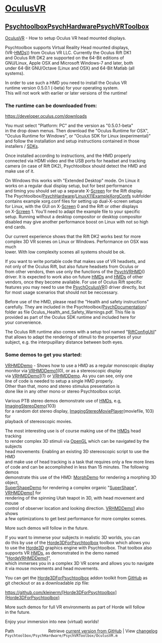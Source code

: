 # [OculusVR](OculusVR)
## [Psychtoolbox](Psychtoolbox)[PsychHardware](PsychHardware)[PsychVRToolbox](PsychVRToolbox)

[OculusVR](OculusVR) - How to setup Oculus VR head mounted displays.  
  
Psychtoolbox supports Virtual Reality Head mounted displays,  
(VR-[HMDs)](HMDs)) from Oculus VR LLC. Currently the Oculus Rift DK1  
and Oculus Rift DK2 are supported on the 64-Bit editions of  
GNU/Linux, Apple OSX and Microsoft Windows-7 and later, both  
under 64-Bit GNU/Octave (Linux and OSX) and 64-Bit Matlab (all  
systems).  
  
In order to use such a HMD you need to install the Oculus VR  
runtime version 0.5.0.1 (-beta) for your operating system.  
This will not work with earlier or later versions of the runtime!  
  
### The runtime can be downloaded from:  
  
https://developer.oculus.com/downloads  
  
You must select "Platform: PC" and the version as "0.5.0.1-beta"  
in the drop down menus. Then download the "Oculus Runtime for OSX",  
"Oculus Runtime for Windows", or "Oculus SDK for Linux (experimental)"  
and follow the installation and setup instructions contained in those  
installers / [SDKs](SDKs).  
  
Once installed according to instructions, and the HMD properly  
connected via HDMI video and the USB ports for headset and tracking  
camera (in case of Rift DK2), Psychtoolbox should detect the HMD and  
make use of it.  
  
On Windows this works with "Extended Desktop" mode. On Linux it  
works on a regular dual display setup, but for best performance  
and timing you should set up a separate X-[Screen](Screen) for the Rift display.  
The Psychtoolbox/[PsychHardware](PsychHardware)/[LinuxX11ExampleXorgConfs](LinuxX11ExampleXorgConfs) subfolder  
contains example xorg.conf files for setting up dual-X-screen setups  
for Linux, with the GUI on X-[Screen](Screen) 0 and the Rift or other displays  
on X-[Screen](Screen) 1. You'll need to adapt the example file to your specific  
setup. Running without a desktop compositor or desktop compositor  
disabled may give another performance boost on Linux with not so high  
end cards.  
  
Our current experience shows that the Rift DK2 works best for more  
complex 3D VR scenes on Linux or Windows. Performance on OSX was much  
lower. With low complexity scenes all systems should be ok.  
  
If you want to write portable code that makes use of VR headsets, and  
not only of the Oculus Rift, but also future headsets from Oculus or  
from other vendors, then use only the functions of the [PsychVRHMD](PsychVRHMD)()  
driver. It is expected to work also on future [HMDs](HMDs) and [HMDs](HMDs) of other  
vendors, once they become available. For use of Oculus Rift specific  
features you may need to use the [PsychOculusVR](PsychOculusVR)() driver directly, but  
for most usage scenarios that should not be neccessary.  
  
Before use of the HMD, please read the "Health and safety instructions"  
carefully. They are included in the Psychtoolbox/[PsychDocumentation](PsychDocumentation)/  
folder as file Oculus\_Health\_and\_Safety\_Warnings.pdf. This file is  
provided as part of the Oculus SDK runtime and included here for  
your convenience.  
  
The Oculus Rift runtime also comes with a setup tool named "[RiftConfigUtil](RiftConfigUtil)"  
that allows to adapt the rendering of stimuli to the properties of your  
subject, e.g. the interpupillary distance between both eyes.  
  
  
### Some demos to get you started:  
  
[VRHMDDemo](VRHMDDemo) - Shows how to use a HMD as a regular monoscopic display  
             monitor via [VRHMDDemo1](VRHMDDemo1)(0), or as a stereoscopic display  
             via [VRHMDDemo1](VRHMDDemo1)(1) or [VRHMDDemo](VRHMDDemo). As you can see, only one  
             line of code is needed to setup a single HMD properly.  
             Other than that, mono and stereo stimulus presentation is  
             done like in any other mono or stereo Psychtoolbox script.  
  
Various PTB stereo demos demonstrate use of [HMDs](HMDs), e.g, [ImagingStereoDemo](ImagingStereoDemo)(103)  
for a random dot stereo display, [ImagingStereoMoviePlayer](ImagingStereoMoviePlayer)(moviefile, 103) for  
playback of stereoscopic movies.  
  
The most interesting use is of course making use of the [HMDs](HMDs) head tracking  
to render complex 3D stimuli via [OpenGL](OpenGL) which can be navigated by the subjects  
head movements: Enabling an existing 3D stereoscopic script to use the HMD  
and make use of head tracking is a task that requires only a few more lines  
of code and can be accomplished in less than 15 minutes. The following demos  
demonstrate this use of the HMD: [MorphDemo](MorphDemo) for rendering a morphing 3D object,  
[SuperShapeDemo](SuperShapeDemo) for rendering a complex organic "[SuperShape](SuperShape)", [VRHMDDemo1](VRHMDDemo1) for  
rendering of the spinning Utah teapot in 3D, with head movement and mouse  
control of observer location and looking direction. [VRHMDDemo1](VRHMDDemo1) also shows  
a few optimizations to get best performance for more complex scenes.  
  
More such demos will follow in the future.  
  
If you want to immerse your subjects in realistic 3D worlds, you can  
do this by use of the [Horde3DForPsychtoolbox](Horde3DForPsychtoolbox) toolbox which allows you  
to use the [Horde3D](Horde3D) graphics engine with Psychtoolbox. That toolbox also  
supports VR [HMDs](HMDs), as demonstrated in the demo named "[HordeVRHMDDemo1](HordeVRHMDDemo1)",  
which immerses you in a complex 3D VR scene and allows you to navigate  
it via mouse movements and head movements.  
  
You can get the [Horde3DForPsychtoolbox](Horde3DForPsychtoolbox) addon toolkit from [GitHub](GitHub) as  
git checkout or as a downloadable zip file:  
  
https://github.com/kleinerm/[Horde3DForPsychtoolbox](Horde3DForPsychtoolbox)  
  
More such demos for full VR environments as part of Horde will follow  
in the future.  
  
Enjoy your immersion into new (virtual) worlds!  




<div class="code_header" style="text-align:right;">
  <span style="float:left;">Path&nbsp;&nbsp;</span> <span class="counter">Retrieve <a href=
  "https://raw.github.com/Psychtoolbox-3/Psychtoolbox-3/beta/Psychtoolbox/PsychHardware/PsychVRToolbox/OculusVR.m">current version from GitHub</a> | View <a href=
  "https://github.com/Psychtoolbox-3/Psychtoolbox-3/commits/beta/Psychtoolbox/PsychHardware/PsychVRToolbox/OculusVR.m">changelog</a></span>
</div>
<div class="code">
  <code>Psychtoolbox/PsychHardware/PsychVRToolbox/OculusVR.m</code>
</div>

